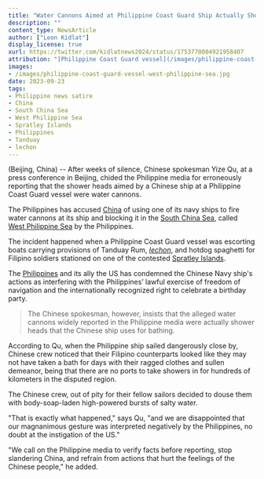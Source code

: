 ```yaml
---
title: "Water Cannons Aimed at Philippine Coast Guard Ship Actually Shower Heads, China Insists"
description: ""
content_type: NewsArticle
author: ["Leon Kidlat"]
display_license: true
xurl: https://twitter.com/kidlatnews2024/status/1753770004921958407
attribution: "[Philippine Coast Guard vessel](/images/philippine-coast-guard-vessel-west-philippine-sea.jpg) photo from [Philippine Information Agency](https://pia.gov.ph/features/2022/12/20/pangarap-ng-mga-mangingisda-ng-la-union-tinupad-ng-bfar) (Public Domain)."
images:
- /images/philippine-coast-guard-vessel-west-philippine-sea.jpg
date: 2023-09-23
tags:
- Philippine news satire
- China
- South China Sea
- West Philippine Sea
- Spratley Islands
- Philippines
- Tanduay
- lechon
---
```

(Beijing, China) -- After weeks of silence, Chinese spokesman Yize Qu, at a press conference in Beijing, chided the Philippine media for erroneously reporting that the shower heads aimed by a Chinese ship at a Philippine Coast Guard vessel were water cannons.

The Philippines has accused [China](/tags/china/) of using one of its navy ships to fire water cannons at its ship and blocking it in the [South China Sea](/tags/south-china-sea/), called [West Philippine Sea](/tags/west-philippine-sea/) by the Philippines.

The incident happened when a Philippine Coast Guard vessel was escorting boats carrying provisions of Tanduay Rum, *[lechon](https://en.wikipedia.org/wiki/Suckling_pig#Latin_countries)*, and hotdog spaghetti for Filipino soldiers stationed on one of the contested [Spratley Islands](/tags/spratley-islands/).

The [Philippines](/tags/philippines/) and its ally the US has condemned the Chinese Navy ship's actions as interfering with the Philippines’ lawful exercise of freedom of navigation and the internationally recognized right to celebrate a birthday party.

>The Chinese spokesman, however, insists that the alleged water cannons widely reported in the Philippine media were actually shower heads that the Chinese ship uses for bathing.

According to Qu, when the Philippine ship sailed dangerously close by, Chinese crew noticed that their Filipino counterparts looked like they may not have taken a bath for days with their ragged clothes and sullen demeanor, being that there are no ports to take showers in for hundreds of kilometers in the disputed region.

The Chinese crew, out of pity for their fellow sailors decided to douse them with body-soap-laden high-powered bursts of salty water.

"That is exactly what happened," says Qu, "and we are disappointed that our magnanimous gesture was interpreted negatively by the Philippines, no doubt at the instigation of the US."

"We call on the Philippine media to verify facts before reporting, stop slandering China, and refrain from actions that hurt the feelings of the Chinese people," he added.
